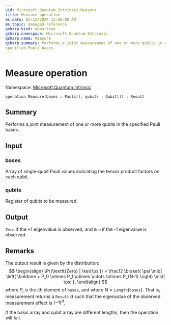 ```yaml
---
uid: Microsoft.Quantum.Intrinsic.Measure
title: Measure operation
ms.date: 02/12/2024 12:00:00 AM
ms.topic: managed-reference
qsharp.kind: opeartion
qsharp.namespace: Microsoft.Quantum.Intrinsic
qsharp.name: Measure
qsharp.summary: Performs a joint measurement of one or more qubits in the
specified Pauli bases.
---
```


# Measure operation

Namespace: [Microsoft.Quantum.Intrinsic](xref:Microsoft.Quantum.Intrinsic)

```qsharp
operation Measure(bases : Pauli[], qubits : Qubit[]) : Result
```

## Summary
Performs a joint measurement of one or more qubits in the
specified Pauli bases.

## Input
### bases
Array of single-qubit Pauli values indicating the tensor product
factors on each qubit.
### qubits
Register of qubits to be measured.

## Output
`Zero` if the +1 eigenvalue is observed, and `One` if
the -1 eigenvalue is observed.

## Remarks
The output result is given by the distribution:
$$
\begin{align}
    \Pr(\texttt{Zero} | \ket{\psi}) =
        \frac12 \braket{
            \psi \mid|
            \left(
                \boldone + P_0 \otimes P_1 \otimes \cdots \otimes P_{N-1}
            \right) \mid|
            \psi
        },
\end{align}
$$
where $P_i$ is the $i$th element of `bases`, and where
$N = \texttt{Length}(\texttt{bases})$.
That is, measurement returns a `Result` $d$ such that the eigenvalue of the
observed measurement effect is $(-1)^d$.

If the basis array and qubit array are different lengths, then the
operation will fail.

